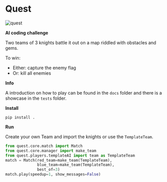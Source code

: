 # Quest

![quest](https://user-images.githubusercontent.com/39047984/221511288-f58176cf-1866-4d3e-8b7e-b63f46c3d5fc.png)

**AI coding challenge**

Two teams of 3 knights battle it out on a map riddled with obstacles and gems.

To win:

- Either: capture the enemy flag
- Or: kill all enemies

**Info**

A introduction on how to play can be found in the `docs` folder and there is a showcase in the `tests` folder.

**Install**

```
pip install .
```

**Run**

Create your own Team and import the knights or use the `TemplateTeam`.

```python
from quest.core.match import Match
from quest.core.manager import make_team
from quest.players.templateAI import team as TemplateTeam
match = Match(red_team=make_team(TemplateTeam),
              blue_team=make_team(TemplateTeam),
              best_of=3)
match.play(speedup=1, show_messages=False)
```
